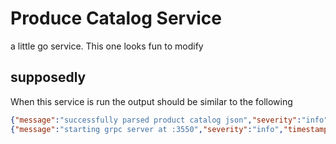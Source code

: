 # Produce Catalog Service

a little go service. This one looks fun to modify

## supposedly

When this service is run the output should be similar to the following

```json
{"message":"successfully parsed product catalog json","severity":"info","timestamp":"2022-06-02T23:54:10.191283363Z"}
{"message":"starting grpc server at :3550","severity":"info","timestamp":"2022-06-02T23:54:10.191849078Z"}
```
